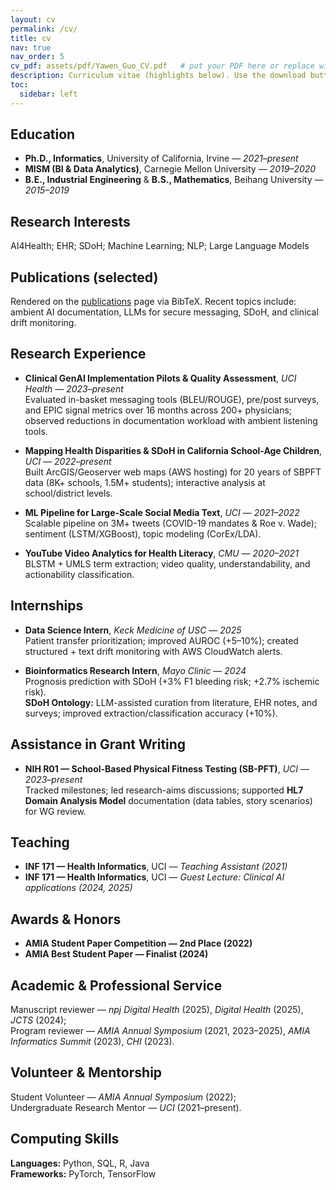 ```yaml
---
layout: cv
permalink: /cv/
title: cv
nav: true
nav_order: 5
cv_pdf: assets/pdf/Yawen_Guo_CV.pdf   # put your PDF here or replace with an external link
description: Curriculum vitae (highlights below). Use the download button for the full PDF.
toc:
  sidebar: left
---
```


## Education
- **Ph.D., Informatics**, University of California, Irvine — *2021–present*  
- **MISM (BI & Data Analytics)**, Carnegie Mellon University — *2019–2020*  
- **B.E., Industrial Engineering** & **B.S., Mathematics**, Beihang University — *2015–2019*

## Research Interests
AI4Health; EHR; SDoH; Machine Learning; NLP; Large Language Models

## Publications (selected)
Rendered on the [publications](/publications/) page via BibTeX. Recent topics include: ambient AI documentation, LLMs for secure messaging, SDoH, and clinical drift monitoring.

## Research Experience
- **Clinical GenAI Implementation Pilots & Quality Assessment**, *UCI Health* — *2023–present*  
  Evaluated in-basket messaging tools (BLEU/ROUGE), pre/post surveys, and EPIC signal metrics over 16 months across 200+ physicians; observed reductions in documentation workload with ambient listening tools.

- **Mapping Health Disparities & SDoH in California School-Age Children**, *UCI* — *2022–present*  
  Built ArcGIS/Geoserver web maps (AWS hosting) for 20 years of SBPFT data (8K+ schools, 1.5M+ students); interactive analysis at school/district levels.

- **ML Pipeline for Large-Scale Social Media Text**, *UCI* — *2021–2022*  
  Scalable pipeline on 3M+ tweets (COVID-19 mandates & Roe v. Wade); sentiment (LSTM/XGBoost), topic modeling (CorEx/LDA).

- **YouTube Video Analytics for Health Literacy**, *CMU* — *2020–2021*  
  BLSTM + UMLS term extraction; video quality, understandability, and actionability classification.

## Internships
- **Data Science Intern**, *Keck Medicine of USC* — *2025*  
  Patient transfer prioritization; improved AUROC (+5–10%); created structured + text drift monitoring with AWS CloudWatch alerts.

- **Bioinformatics Research Intern**, *Mayo Clinic* — *2024*  
  Prognosis prediction with SDoH (+3% F1 bleeding risk; +2.7% ischemic risk).  
  **SDoH Ontology:** LLM-assisted curation from literature, EHR notes, and surveys; improved extraction/classification accuracy (+10%).

## Assistance in Grant Writing
- **NIH R01 — School-Based Physical Fitness Testing (SB-PFT)**, *UCI* — *2023–present*  
  Tracked milestones; led research-aims discussions; supported **HL7 Domain Analysis Model** documentation (data tables, story scenarios) for WG review.

## Teaching
- **INF 171 — Health Informatics**, UCI — *Teaching Assistant (2021)*  
- **INF 171 — Health Informatics**, UCI — *Guest Lecture: Clinical AI applications (2024, 2025)*

## Awards & Honors
- **AMIA Student Paper Competition — 2nd Place (2022)**  
- **AMIA Best Student Paper — Finalist (2024)**

## Academic & Professional Service
Manuscript reviewer — *npj Digital Health* (2025), *Digital Health* (2025), *JCTS* (2024);  
Program reviewer — *AMIA Annual Symposium* (2021, 2023–2025), *AMIA Informatics Summit* (2023), *CHI* (2023).

## Volunteer & Mentorship
Student Volunteer — *AMIA Annual Symposium* (2022);  
Undergraduate Research Mentor — *UCI* (2021–present).

## Computing Skills
**Languages:** Python, SQL, R, Java  
**Frameworks:** PyTorch, TensorFlow  
